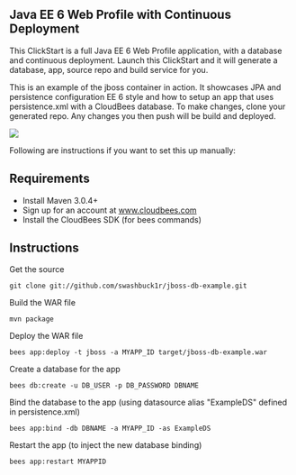 Java EE 6 Web Profile with Continuous Deployment
-----

This ClickStart is a full Java EE 6 Web Profile application, with a database and continuous deployment.
Launch this ClickStart and it will generate a database, app, source repo and build service for you. 

This is an example of the jboss container in action. It showcases JPA and persistence configuration EE 6 style and how to setup an app that uses persistence.xml with a CloudBees database. To make changes, clone your generated repo. 
Any changes you then push will be build and deployed.

<a href="https://grandcentral.cloudbees.com/?CB_clickstart=https://raw.github.com/CloudBees-community/jboss-db-example/master/clickstart.json"><img src="https://s3.amazonaws.com/cloudbees-downloads/clickstart/clickstart-now.png"/></a>

Following are instructions if you want to set this up manually: 

Requirements
-----

* Install Maven 3.0.4+
* Sign up for an account at www.cloudbees.com
* Install the CloudBees SDK (for bees commands)


Instructions
------------

Get the source

    git clone git://github.com/swashbuck1r/jboss-db-example.git

Build the WAR file

    mvn package

Deploy the WAR file

    bees app:deploy -t jboss -a MYAPP_ID target/jboss-db-example.war

Create a database for the app

    bees db:create -u DB_USER -p DB_PASSWORD DBNAME

Bind the database to the app (using datasource alias "ExampleDS" defined in persistence.xml)

    bees app:bind -db DBNAME -a MYAPP_ID -as ExampleDS

Restart the app (to inject the new database binding)

    bees app:restart MYAPPID
